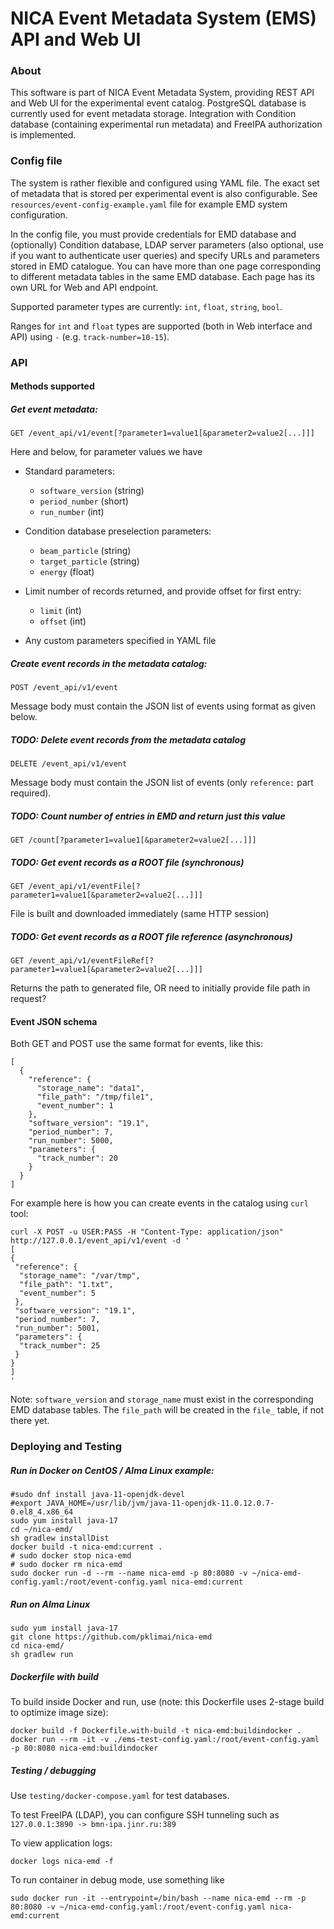 
# NICA Event Metadata System (EMS) API and Web UI

### About

This software is part of NICA Event Metadata System, providing REST API and Web UI for the experimental 
event catalog. PostgreSQL database is currently used for event metadata storage. Integration with Condition
database (containing experimental run metadata) and FreeIPA authorization is implemented.

### Config file

The system is rather flexible and configured using YAML file. The exact set of metadata that is
stored per experimental event is also configurable. See `resources/event-config-example.yaml` file 
for example EMD system configuration.

In the config file, you must provide credentials for EMD database and (optionally) Condition database, 
LDAP server parameters (also optional, use if you want to authenticate user queries) and specify URLs 
and parameters stored in EMD catalogue.
You can have more than one page corresponding to different metadata tables in the same EMD database.
Each page has its own URL for Web and API endpoint.

Supported parameter types are currently: `int`, `float`, `string`, `bool`.

Ranges for `int` and `float` types are supported (both in Web interface and API) using `-` 
(e.g. `track-number=10-15`). 

### API

#### Methods supported

##### Get event metadata:
`GET /event_api/v1/event[?parameter1=value1[&parameter2=value2[...]]]`
  
Here and below, for parameter values we have 
* Standard parameters:
  - `software_version` (string)
  - `period_number` (short)
  - `run_number` (int)

* Condition database preselection parameters:
  - `beam_particle` (string)
  - `target_particle` (string)
  - `energy` (float)

* Limit number of records returned, and provide offset for first entry:
  - `limit` (int)
  - `offset` (int)

* Any custom parameters specified in YAML file 

##### Create event records in the metadata catalog:
`POST /event_api/v1/event`

Message body must contain the JSON list of events using format as given below.  

##### TODO: Delete event records from the metadata catalog
`DELETE /event_api/v1/event`

Message body must contain the JSON list of events (only `reference:` part required).

##### TODO: Count number of entries in EMD and return just this value
`GET /count[?parameter1=value1[&parameter2=value2[...]]]`

##### TODO: Get event records as a ROOT file (synchronous)
`GET /event_api/v1/eventFile[?parameter1=value1[&parameter2=value2[...]]]`

File is built and downloaded immediately (same HTTP session) 

##### TODO: Get event records as a ROOT file reference (asynchronous)
`GET /event_api/v1/eventFileRef[?parameter1=value1[&parameter2=value2[...]]]`

Returns the path to generated file, OR need to initially provide file path in request?

#### Event JSON schema

Both GET and POST use the same format for events, like this:

```
[ 
  {
    "reference": {
      "storage_name": "data1",
      "file_path": "/tmp/file1",
      "event_number": 1
    },
    "software_version": "19.1",
    "period_number": 7,
    "run_number": 5000,
    "parameters": {
      "track_number": 20
    }
  } 
]
```

For example here is how you can create events in the catalog using `curl` tool:
```
curl -X POST -u USER:PASS -H "Content-Type: application/json" http://127.0.0.1/event_api/v1/event -d '
[
{
 "reference": {
  "storage_name": "/var/tmp",
  "file_path": "1.txt",
  "event_number": 5
 },
 "software_version": "19.1",
 "period_number": 7,
 "run_number": 5001,
 "parameters": {
  "track_number": 25
 }
}
]
'
```

Note: `software_version` and `storage_name` must exist in the corresponding EMD database tables.
The `file_path` will be created in the `file_` table, if not there yet.

### Deploying and Testing

##### Run in Docker on CentOS / Alma Linux example:

```
#sudo dnf install java-11-openjdk-devel
#export JAVA_HOME=/usr/lib/jvm/java-11-openjdk-11.0.12.0.7-0.el8_4.x86_64
sudo yum install java-17
cd ~/nica-emd/
sh gradlew installDist
docker build -t nica-emd:current .
# sudo docker stop nica-emd
# sudo docker rm nica-emd
sudo docker run -d --rm --name nica-emd -p 80:8080 -v ~/nica-emd-config.yaml:/root/event-config.yaml nica-emd:current
```

##### Run on Alma Linux

```
sudo yum install java-17
git clone https://github.com/pklimai/nica-emd
cd nica-emd/
sh gradlew run
```

##### Dockerfile with build

To build inside Docker and run, use (note: this Dockerfile uses 2-stage build to optimize image size):
```
docker build -f Dockerfile.with-build -t nica-emd:buildindocker .
docker run --rm -it -v ./ems-test-config.yaml:/root/event-config.yaml -p 80:8080 nica-emd:buildindocker
```

##### Testing / debugging

Use `testing/docker-compose.yaml` for test databases. 

To test FreeIPA (LDAP), you can configure SSH tunneling such as `127.0.0.1:3890 -> bmn-ipa.jinr.ru:389`

To view application logs:
```
docker logs nica-emd -f
```

To run container in debug mode, use something like
```
sudo docker run -it --entrypoint=/bin/bash --name nica-emd --rm -p 80:8080 -v ~/nica-emd-config.yaml:/root/event-config.yaml nica-emd:current
```


